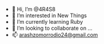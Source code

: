 - 👋 Hi, I’m @4R4S8
- 👀 I’m interested in New Things
- 🌱 I’m currently learning Ruby
- 💞️ I’m looking to collaborate on ...
- 📫 arashzomorrodio24@gmail.com

<!---
4R4S8/4R4S8 is a ✨ special ✨ repository because its `README.md` (this file) appears on your GitHub profile.
You can click the Preview link to take a look at your changes.
--->
